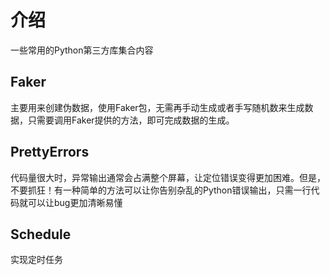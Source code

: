 # 介绍
一些常用的Python第三方库集合内容
## Faker <Badge type="tip" text="^1.9.0" />
主要用来创建伪数据，使用Faker包，无需再手动生成或者手写随机数来生成数据，只需要调用Faker提供的方法，即可完成数据的生成。
## PrettyErrors
代码量很大时，异常输出通常会占满整个屏幕，让定位错误变得更加困难。但是，不要抓狂！有一种简单的方法可以让你告别杂乱的Python错误输出，只需一行代码就可以让bug更加清晰易懂
## Schedule
实现定时任务
